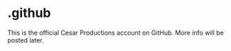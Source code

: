# .github
This is the official Cesar Productions account on GitHub.
More info will be posted later.
